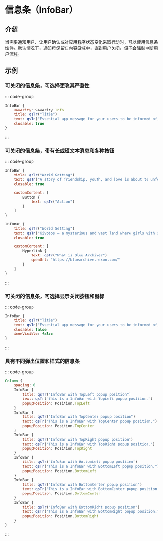 # 信息条（InfoBar）

## 介绍

<mcurl name="InfoBar" url="https://learn.microsoft.com/zh-cn/windows/apps/design/controls/info-bar"></mcurl>

当需要通知用户、让用户确认或对应用程序状态变化采取行动时，可以使用信息条控件。默认情况下，通知将保留在内容区域中，直到用户关闭，但不会强制中断用户流程。

## 示例

### 可关闭的信息条，可选择更改其严重性

::: code-group

```qml
InfoBar {
    severity: Severity.Info
    title: qsTr("Title")
    text: qsTr("Essential app message for your users to be informed of, acknowledge, or take action on.")
    closable: true
}
```

:::

### 可关闭的信息条，带有长或短文本消息和各种按钮

::: code-group

```qml
InfoBar {
    title: qsTr("World Setting")
    text: qsTr("A story of friendship, youth, and love is about to unfold.")
    closable: true

    customContent: [
        Button {
            text: qsTr("Action")
        }
    ]
}

InfoBar {
    title: qsTr("World Setting")
    text: qsTr("Kivotos — a mysterious and vast land where girls with strange halos above their heads live. However, the peaceful life under the management of the Prime Student Council is shattered when the president suddenly disappears without a trace.")
    closable: true

    customContent: [
        Hyperlink {
            text: qsTr("What is Blue Archive?")
            openUrl: "https://bluearchive.nexon.com/"
        }
    ]
}
```

:::

### 可关闭的信息条，可选择显示关闭按钮和图标

::: code-group

```qml
InfoBar {
    title: qsTr("Title")
    text: qsTr("Essential app message for your users to be informed of, acknowledge, or take action on.")
    closable: false
    iconVisible: false
}
```

:::

### 具有不同弹出位置和样式的信息条

::: code-group

```qml
Column {
    spacing: 6
    InfoBar {
        title: qsTr("InfoBar with TopLeft popup position")
        text: qsTr("This is a InfoBar with TopLeft popup position.")
        popupPosition: Position.TopLeft
    }
    InfoBar {
        title: qsTr("InfoBar with TopCenter popup position")
        text: qsTr("This is a InfoBar with TopCenter popup position.")
        popupPosition: Position.TopCenter
    }
    InfoBar {
        title: qsTr("InfoBar with TopRight popup position")
        text: qsTr("This is a InfoBar with TopRight popup position.")
        popupPosition: Position.TopRight
    }
    InfoBar {
        title: qsTr("InfoBar with BottomLeft popup position")
        text: qsTr("This is a InfoBar with BottomLeft popup position.")
        popupPosition: Position.BottomLeft
    }
    InfoBar {
        title: qsTr("InfoBar with BottomCenter popup position")
        text: qsTr("This is a InfoBar with BottomCenter popup position.")
        popupPosition: Position.BottomCenter
    }
    InfoBar {
        title: qsTr("InfoBar with BottomRight popup position")
        text: qsTr("This is a InfoBar with BottomRight popup position.")
        popupPosition: Position.BottomRight
    }
}
```

:::